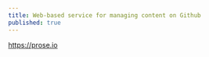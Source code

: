```yaml
---
title: Web-based service for managing content on Github
published: true
---
```


<https://prose.io>
